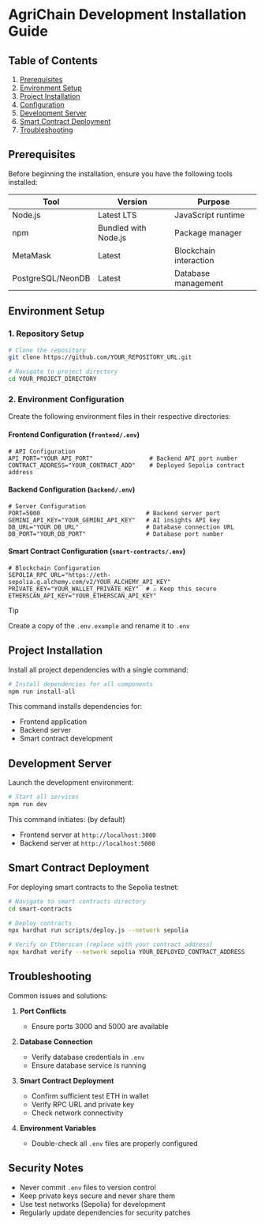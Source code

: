 # AgriChain Development Installation Guide

## Table of Contents
1. [Prerequisites](#prerequisites)
2. [Environment Setup](#environment-setup)
3. [Project Installation](#project-installation)
4. [Configuration](#configuration)
5. [Development Server](#development-server)
6. [Smart Contract Deployment](#smart-contract-deployment)
7. [Troubleshooting](#troubleshooting)

## Prerequisites

Before beginning the installation, ensure you have the following tools installed:

| Tool | Version | Purpose |
|------|---------|----------|
| Node.js | Latest LTS | JavaScript runtime |
| npm | Bundled with Node.js | Package manager |
| MetaMask | Latest | Blockchain interaction |
| PostgreSQL/NeonDB | Latest | Database management |

## Environment Setup

### 1. Repository Setup
```bash
# Clone the repository
git clone https://github.com/YOUR_REPOSITORY_URL.git

# Navigate to project directory
cd YOUR_PROJECT_DIRECTORY
```

### 2. Environment Configuration

Create the following environment files in their respective directories:

#### Frontend Configuration (`frontend/.env`)
```plaintext
# API Configuration
API_PORT="YOUR_API_PORT"                # Backend API port number
CONTRACT_ADDRESS="YOUR_CONTRACT_ADD"    # Deployed Sepolia contract address
```

#### Backend Configuration (`backend/.env`)
```plaintext
# Server Configuration
PORT=5000                              # Backend server port
GEMINI_API_KEY="YOUR_GEMINI_API_KEY"   # AI insights API key
DB_URL="YOUR_DB_URL"                   # Database connection URL
DB_PORT="YOUR_DB_PORT"                 # Database port number
```

#### Smart Contract Configuration (`smart-contracts/.env`)
```plaintext
# Blockchain Configuration
SEPOLIA_RPC_URL="https://eth-sepolia.g.alchemy.com/v2/YOUR_ALCHEMY_API_KEY"
PRIVATE_KEY="YOUR_WALLET_PRIVATE_KEY"  # ⚠️ Keep this secure
ETHERSCAN_API_KEY="YOUR_ETHERSCAN_API_KEY"
```

> [!TIP]
> Create a copy of the `.env.example` and rename it to `.env`

## Project Installation

Install all project dependencies with a single command:

```bash
# Install dependencies for all components
npm run install-all
```

This command installs dependencies for:
- Frontend application
- Backend server
- Smart contract development

## Development Server

Launch the development environment:

```bash
# Start all services
npm run dev
```

This command initiates: (by default)
- Frontend server at `http://localhost:3000`
- Backend server at `http://localhost:5000`

## Smart Contract Deployment

For deploying smart contracts to the Sepolia testnet:

```bash
# Navigate to smart contracts directory
cd smart-contracts

# Deploy contracts
npx hardhat run scripts/deploy.js --network sepolia

# Verify on Etherscan (replace with your contract address)
npx hardhat verify --network sepolia YOUR_DEPLOYED_CONTRACT_ADDRESS
```

## Troubleshooting

Common issues and solutions:

1. **Port Conflicts**
   - Ensure ports 3000 and 5000 are available

2. **Database Connection**
   - Verify database credentials in `.env`
   - Ensure database service is running

3. **Smart Contract Deployment**
   - Confirm sufficient test ETH in wallet
   - Verify RPC URL and private key
   - Check network connectivity

4. **Environment Variables**
   - Double-check all `.env` files are properly configured

## Security Notes

- Never commit `.env` files to version control
- Keep private keys secure and never share them
- Use test networks (Sepolia) for development
- Regularly update dependencies for security patches
